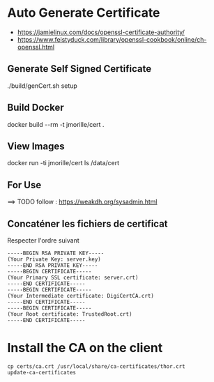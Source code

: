 Auto Generate Certificate
===

* https://jamielinux.com/docs/openssl-certificate-authority/
* https://www.feistyduck.com/library/openssl-cookbook/online/ch-openssl.html

## Generate Self Signed Certificate
./build/genCert.sh setup

## Build Docker
docker build --rm -t jmorille/cert .


## View Images
docker run -ti jmorille/cert ls /data/cert

## For Use
==> TODO follow  : https://weakdh.org/sysadmin.html

 
##  Concaténer les fichiers de certificat
Respecter l'ordre suivant
```
-----BEGIN RSA PRIVATE KEY----- 
(Your Private Key: server.key) 
-----END RSA PRIVATE KEY----- 
-----BEGIN CERTIFICATE----- 
(Your Primary SSL certificate: server.crt) 
-----END CERTIFICATE----- 
-----BEGIN CERTIFICATE----- 
(Your Intermediate certificate: DigiCertCA.crt) 
-----END CERTIFICATE----- 
-----BEGIN CERTIFICATE----- 
(Your Root certificate: TrustedRoot.crt) 
-----END CERTIFICATE-----
```


# Install the CA on the client
```
cp certs/ca.crt /usr/local/share/ca-certificates/thor.crt
update-ca-certificates
```
